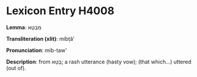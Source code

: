 # Lexicon Entry H4008

**Lemma**: מִבְטָא

**Transliteration (xlit)**: mibṭâʼ

**Pronunciation**: mib-taw'

**Description**:
from בָּטָא; a rash utterance (hasty vow); (that which...) uttered (out of).
